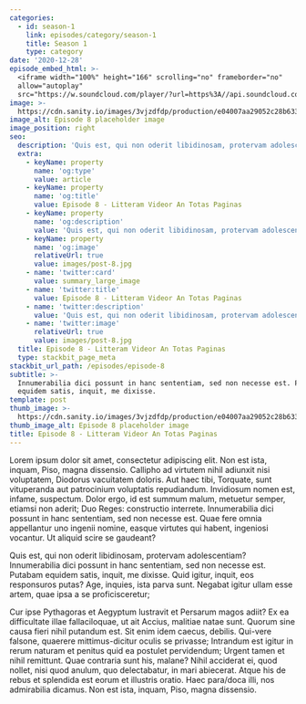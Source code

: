 ```yaml
---
categories:
  - id: season-1
    link: episodes/category/season-1
    title: Season 1
    type: category
date: '2020-12-28'
episode_embed_html: >-
  <iframe width="100%" height="166" scrolling="no" frameborder="no"
  allow="autoplay"
  src="https://w.soundcloud.com/player/?url=https%3A//api.soundcloud.com/tracks/387283889&color=%23ff5500&auto_play=false&hide_related=false&show_comments=true&show_user=true&show_reposts=false&show_teaser=true"></iframe>
image: >-
  https://cdn.sanity.io/images/3vjzdfdp/production/e04007aa29052c28b633aca26419b6e230d356da-1200x800.jpg
image_alt: Episode 8 placeholder image
image_position: right
seo:
  description: 'Quis est, qui non oderit libidinosam, protervam adolescentiam'
  extra:
    - keyName: property
      name: 'og:type'
      value: article
    - keyName: property
      name: 'og:title'
      value: Episode 8 - Litteram Videor An Totas Paginas
    - keyName: property
      name: 'og:description'
      value: 'Quis est, qui non oderit libidinosam, protervam adolescentiam'
    - keyName: property
      name: 'og:image'
      relativeUrl: true
      value: images/post-8.jpg
    - name: 'twitter:card'
      value: summary_large_image
    - name: 'twitter:title'
      value: Episode 8 - Litteram Videor An Totas Paginas
    - name: 'twitter:description'
      value: 'Quis est, qui non oderit libidinosam, protervam adolescentiam'
    - name: 'twitter:image'
      relativeUrl: true
      value: images/post-8.jpg
  title: Episode 8 - Litteram Videor An Totas Paginas
  type: stackbit_page_meta
stackbit_url_path: /episodes/episode-8
subtitle: >-
  Innumerabilia dici possunt in hanc sententiam, sed non necesse est. Putabam
  equidem satis, inquit, me dixisse.
template: post
thumb_image: >-
  https://cdn.sanity.io/images/3vjzdfdp/production/e04007aa29052c28b633aca26419b6e230d356da-1200x800.jpg
thumb_image_alt: Episode 8 placeholder image
title: Episode 8 - Litteram Videor An Totas Paginas
---
```


Lorem ipsum dolor sit amet, consectetur adipiscing elit. Non est ista, inquam, Piso, magna dissensio. Callipho ad virtutem nihil adiunxit nisi voluptatem, Diodorus vacuitatem doloris. Aut haec tibi, Torquate, sunt vituperanda aut patrocinium voluptatis repudiandum. Invidiosum nomen est, infame, suspectum. Dolor ergo, id est summum malum, metuetur semper, etiamsi non aderit; Duo Reges: constructio interrete. Innumerabilia dici possunt in hanc sententiam, sed non necesse est. Quae fere omnia appellantur uno ingenii nomine, easque virtutes qui habent, ingeniosi vocantur. Ut aliquid scire se gaudeant?

Quis est, qui non oderit libidinosam, protervam adolescentiam? Innumerabilia dici possunt in hanc sententiam, sed non necesse est. Putabam equidem satis, inquit, me dixisse. Quid igitur, inquit, eos responsuros putas? Age, inquies, ista parva sunt. Negabat igitur ullam esse artem, quae ipsa a se proficisceretur;

Cur ipse Pythagoras et Aegyptum lustravit et Persarum magos adiit? Ex ea difficultate illae fallaciloquae, ut ait Accius, malitiae natae sunt. Quorum sine causa fieri nihil putandum est. Sit enim idem caecus, debilis. Qui-vere falsone, quaerere mittimus-dicitur oculis se privasse; Intrandum est igitur in rerum naturam et penitus quid ea postulet pervidendum; Urgent tamen et nihil remittunt. Quae contraria sunt his, malane? Nihil acciderat ei, quod nollet, nisi quod anulum, quo delectabatur, in mari abiecerat. Atque his de rebus et splendida est eorum et illustris oratio. Haec para/doca illi, nos admirabilia dicamus. Non est ista, inquam, Piso, magna dissensio.
